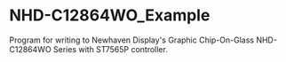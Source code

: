 # NHD-C12864WO_Example
Program for writing to Newhaven Display's Graphic Chip-On-Glass NHD-C12864WO Series with ST7565P controller.
